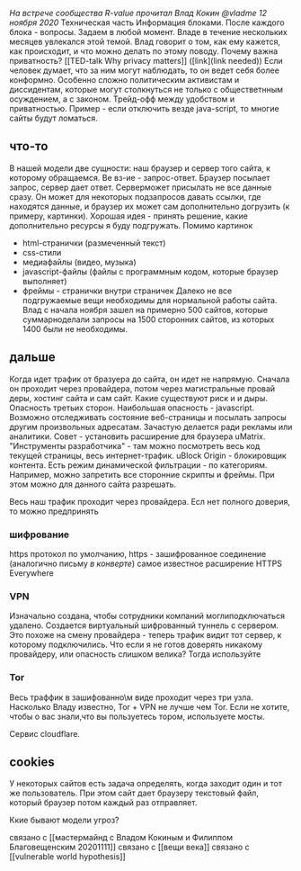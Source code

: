 *На встрече сообщества R-value прочитал Влад Кокин @vladme 12 ноября 2020*
Техническая часть
Информация блоками. После каждого блока - вопросы. Задаем в любой момент.
Владе в течение нескольких месяцев увлекался этой темой. Влад говорит о том, как ему кажется, как происходит, и что можно делать по этому поводу.
Почему важна приватность? [[TED-talk Why privacy matters]] ([link](link needed))
Если человек думает, что за ним могут наблюдать, то он ведет себя более конформно. Особенно сложно политическим активистам и диссидентам, которые могут столкнуться не только с обществетнным осуждением, а с законом.
Трейд-офф между удобством и приватностью. Пример - если отключить везде java-script, то многие сайты будут ломаться.

## что-то
В нашей модели две сущности: наш браузер и сервер того сайта, к которому обращаемся. Ве вз-ие - запрос-ответ. Браузер посылает запрос, сервер дает ответ.
Серверможет присылать не все данные сразу. Он может для некоторых подзапросов давать ссылки, где находятся данные, и браузер их может сам дополнительно догрузить (к примеру, картинки).
Хорошая идея - принять решение, какие дополнительно ресурсы я буду подгружать. Помимо картинок
- html-странички (размеченный текст)
- css-стили
- медиафайлы (видео, музыка)
- javascript-файлы (файлы с программным кодом, которые браузер выполняет)
- фреймы - странички внутри страничек
Далеко не все подгружаемые вещи необходимы для нормальной работы сайта.
Влад с начала ноября зашел на примерно 500 сайтов, которые суммарноделали запросы на 1500 сторонних сайтов, из которых 1400 были не необходимы.

## дальше
Когда идет трафик от бразуера до сайта, он идет не напрямую. Сначала он проходит через провайдера, потом через магистральные провай	деры, хостинг сайта и сам сайт.
Какие существуют риск и и дыры. Опасность третьих сторон. Наибольшая опасность - javascript. Возможно отследживать состояние веб-страницы и посылать запросы другим произвольных адресатам. Зачастую делается ради рекламы или аналитики.
Совет - установить расширение для браузера uMatrix. "Инструменты разработчика" - там можно посмотреть весь код текущей страницы, весь интернет-трафик.
uBlock Origin - блокировщик контента. Есть режим динамической фильтрации - по категориям. Например, можно запретить все сторонние скрипты и фреймы. При этом можно для данного сайта разрешать.

Весь наш трафик проходит через провайдера. Есл нет полного доверия, то можно предпринять
### шифрование 
https протокол по умолчанию, https - зашифрованное соединение (аналогично письму *в конверте*)
самое известное расширение HTTPS Everywhere
### VPN
Изначально создана, чтобы сотрудники компаний моглиподключаться удалено. Создается виртуальный шифрованный туннель с сервером.
Это похоже на смену провайдера - теперь трафик видит тот сервер, к которому подключились.
Что если я не готов доверять никакому провайдеру, или опасность слишком велика?  Тогда используйте 
### Tor
Весь траффик в зашифованно\м виде проходит через три узла. Насколько Владу известно, Tor + VPN не лучше чем Tor. Если не хотите, чтобы о вас знали,что вы пользуетесь тором, используете мосты.


Сервис cloudflare. 
## cookies
У некоторых сайтов есть задача определять, когда заходит один и тот же пользователь. При этом сайт дает браузеру текстовый файл, который браузер потом каждый раз отправляет.

Ккие бывают модели угроз?




связано с [[мастермайнд с Владом Кокиным и Филиппом Благовещенским 20201111]]
связано с [[вещи века]]
связано с [[vulnerable world hypothesis]]